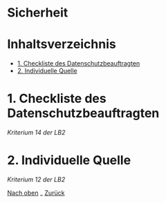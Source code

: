 # Sicherheit

# Inhaltsverzeichnis
- [1. Checkliste des Datenschutzbeauftragten](#1-checkliste-des-datenschutzbeauftragten)
- [2. Individuelle Quelle](#2-individuelle-quelle)

# 1. Checkliste des Datenschutzbeauftragten
*Kriterium 14 der LB2*


# 2. Individuelle Quelle
*Kriterium 12 der LB2*

[Nach oben](#Sicherheit) _ [Zurück](..\README.md)